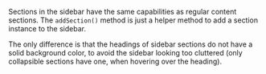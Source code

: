 Sections in the sidebar have the same capabilities as 
regular content sections. The `addSection()` method 
is just a helper method to add a section instance to 
the sidebar.

The only difference is that the headings of sidebar 
sections do not have a solid background color, to avoid
the sidebar looking too cluttered (only collapsible
sections have one, when hovering over the heading).
